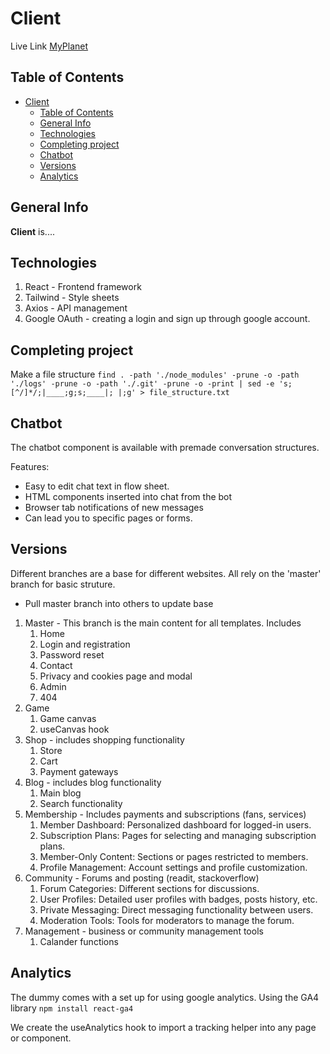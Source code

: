 # Client

Live Link [MyPlanet](https://myplanetview.netlify.app/)

## Table of Contents

- [Client](#client)
  - [Table of Contents](#table-of-contents)
  - [General Info](#general-info)
  - [Technologies](#technologies)
  - [Completing project](#completing-project)
  - [Chatbot](#chatbot)
  - [Versions](#versions)
  - [Analytics](#analytics)

## General Info

**Client** is....

## Technologies

1. React - Frontend framework
2. Tailwind - Style sheets
3. Axios - API management
4. Google OAuth - creating a login and sign up through google account.

## Completing project

Make a file structure
`find . -path './node_modules' -prune -o -path './logs' -prune -o -path './.git' -prune -o -print | sed -e 's;[^/]*/;|____;g;s;____|; |;g' > file_structure.txt`

## Chatbot

The chatbot component is available with premade conversation structures.

Features:

- Easy to edit chat text in flow sheet.
- HTML components inserted into chat from the bot
- Browser tab notifications of new messages
- Can lead you to specific pages or forms.

## Versions

Different branches are a base for different websites. All rely on the 'master' branch for basic struture.

- Pull master branch into others to update base

1. Master - This branch is the main content for all templates. Includes
   1. Home
   2. Login and registration
   3. Password reset
   4. Contact
   5. Privacy and cookies page and modal
   6. Admin
   7. 404
2. Game
   1. Game canvas
   2. useCanvas hook
3. Shop - includes shopping functionality
   1. Store
   2. Cart
   3. Payment gateways
4. Blog - includes blog functionality
   1. Main blog
   2. Search functionality
5. Membership - Includes payments and subscriptions (fans, services)
   1. Member Dashboard: Personalized dashboard for logged-in users.
   2. Subscription Plans: Pages for selecting and managing subscription plans.
   3. Member-Only Content: Sections or pages restricted to members.
   4. Profile Management: Account settings and profile customization.
6. Community - Forums and posting (readit, stackoverflow)
   1. Forum Categories: Different sections for discussions.
   2. User Profiles: Detailed user profiles with badges, posts history, etc.
   3. Private Messaging: Direct messaging functionality between users.
   4. Moderation Tools: Tools for moderators to manage the forum.
7. Management - business or community management tools
   1. Calander functions

## Analytics

The dummy comes with a set up for using google analytics.
Using the GA4 library `npm install react-ga4`

We create the useAnalytics hook to import a tracking helper into any page or component.
